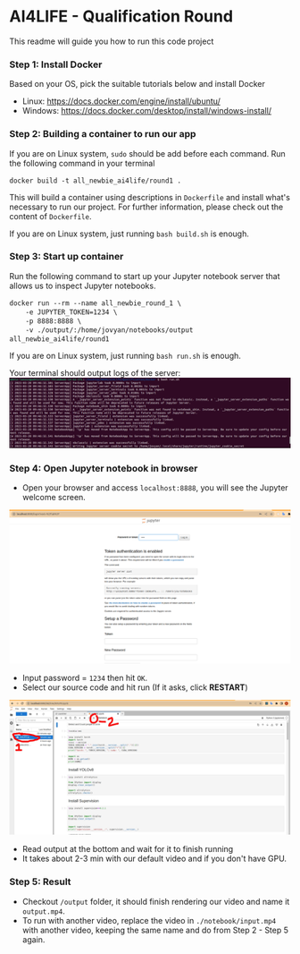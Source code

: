 # AI4LIFE - Qualification Round
This readme will guide you how to run this code project

### Step 1: Install Docker
Based on your OS, pick the suitable tutorials below and install Docker
- Linux: https://docs.docker.com/engine/install/ubuntu/
- Windows: https://docs.docker.com/desktop/install/windows-install/

### Step 2: Building a container to run our app
If you are on Linux system, `sudo` should be add before each command.
Run the following command in your terminal
```
docker build -t all_newbie_ai4life/round1 .
```

This will build a container using descriptions in `Dockerfile` and install what's necessary to run our project. For further information, please check out the content of `Dockerfile`.

If you are on Linux system, just running `bash build.sh` is enough.


### Step 3: Start up container
Run the following command to start up your Jupyter notebook server that allows us to inspect Jupyter notebooks.
```
docker run --rm --name all_newbie_round_1 \
	-e JUPYTER_TOKEN=1234 \
	-p 8888:8888 \
	-v ./output/:/home/jovyan/notebooks/output all_newbie_ai4life/round1
```

If you are on Linux system, just running `bash run.sh` is enough.

Your terminal should output logs of the server:
![img](./images/server-started.png)

### Step 4: Open Jupyter notebook in browser
- Open your browser and access `localhost:8888`, you will see the Jupyter welcome screen.

![img](./images/jupyter-welcome.png)

- Input password = `1234` then hit `OK`.
- Select our source code and hit run (If it asks, click **RESTART**)

![img](./images/notebook.png)

- Read output at the bottom and wait for it to finish running
- It takes about 2-3 min with our default video and if you don't have GPU.

### Step 5: Result
- Checkout `/output` folder, it should finish rendering our video and name it `output.mp4`.
- To run with another video, replace the video in `./notebook/input.mp4` with another video, keeping the same name and do from Step 2 - Step 5 again.

